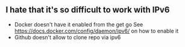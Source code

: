 ## I hate that it's so difficult to work with IPv6

- Docker doesn't have it enabled from the get go
See https://docs.docker.com/config/daemon/ipv6/ on how to enable it
- Github doesn't allow to clone repo via ipv6